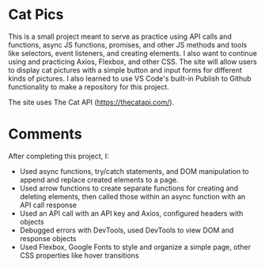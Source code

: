 # Cat Pics

This is a small project meant to serve as practice using API calls and functions, async JS functions,
promises, and other JS methods and tools like selectors, event listeners, and creating elements. I also
want to continue using and practicing Axios, Flexbox, and other CSS. The site will allow users to display
cat pictures with a simple button and input forms for different kinds of pictures. I also learned to use
VS Code's built-in Publish to Github functionality to make a repository for this project.

The site uses The Cat API (https://thecatapi.com/).

# Comments

After completing this project, I:

- Used async functions, try/catch statements, and DOM manipulation to append and replace created elements to a page.
- Used arrow functions to create separate functions for creating and deleting elements, then called those within an
  async function with an API call response
- Used an API call with an API key and Axios, configured headers with objects
- Debugged errors with DevTools, used DevTools to view DOM and response objects
- Used Flexbox, Google Fonts to style and organize a simple page, other CSS properties like hover transitions
